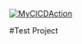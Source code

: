 [![MyCICDAction](https://github.com/rajendraburbure10/AspDotNetCICD/actions/workflows/main.yml/badge.svg)](https://github.com/rajendraburbure10/AspDotNetCICD/actions/workflows/main.yml)

#Test Project
